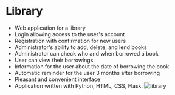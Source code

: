 # Library
- Web application for a library
- Login allowing access to the user's account
- Registration with confirmation for new users
- Administrator's ability to add, delete, and lend books
- Administrator can check who and when borrowed a book
- User can view their borrowings
- Information for the user about the date of borrowing the book
- Automatic reminder for the user 3 months after borrowing
- Pleasant and convenient interface
- Application written with Python, HTML, CSS, Flask.
![library](https://github.com/wiktorszczurek/Library/assets/124889327/1ea6b801-096a-4436-a56e-49d425fdec89)
